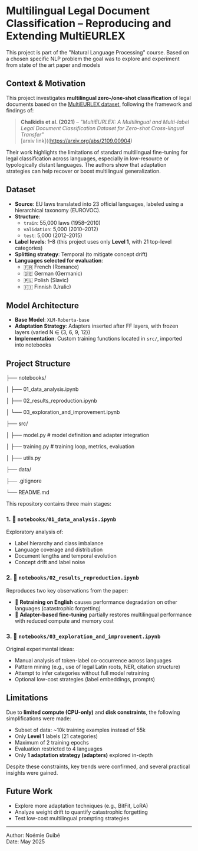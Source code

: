 # Multilingual Legal Document Classification – Reproducing and Extending MultiEURLEX

This project is part of the "Natural Language Processing" course. Based on a chosen specific NLP problem the goal was to explore and experiment from state of the art paper and models


## Context & Motivation

This project investigates **multilingual zero-/one-shot classification** of legal documents based on the [MultiEURLEX dataset](https://huggingface.co/datasets/multi_eurlex), following the framework and findings of:

> **Chalkidis et al. (2021)** – *"MultiEURLEX: A Multilingual and Multi-label Legal Document Classification Dataset for Zero-shot Cross-lingual Transfer"*  
> [arxiv link]((https://arxiv.org/abs/2109.00904)

Their work highlights the limitations of standard multilingual fine-tuning for legal classification across languages, especially in low-resource or typologically distant languages. The authors show that adaptation strategies can help recover or boost multilingual generalization.

## Dataset

- **Source**: EU laws translated into 23 official languages, labeled using a hierarchical taxonomy (EUROVOC).
- **Structure**:
  - `train`: 55,000 laws (1958–2010)
  - `validation`: 5,000 (2010–2012)
  - `test`: 5,000 (2012–2015)
- **Label levels**: 1–8 (this project uses only **Level 1**, with 21 top-level categories)
- **Splitting strategy**: Temporal (to mitigate concept drift)
- **Languages selected for evaluation**:  
  - 🇫🇷 French (Romance)  
  - 🇩🇪 German (Germanic)  
  - 🇵🇱 Polish (Slavic)  
  - 🇫🇮 Finnish (Uralic)  

## Model Architecture

- **Base Model**: `XLM-Roberta-base`  
- **Adaptation Strategy**: Adapters inserted after FF layers, with frozen layers (varied N ∈ {3, 6, 9, 12})
- **Implementation**: Custom training functions located in `src/`, imported into notebooks

## Project Structure

├── notebooks/

│ ├── 01_data_analysis.ipynb

│ ├── 02_results_reproduction.ipynb

│ └── 03_exploration_and_improvement.ipynb

├── src/

│ ├── model.py # model definition and adapter integration

│ ├── training.py # training loop, metrics, evaluation

│ ├── utils.py 

├── data/ 

├── .gitignore

└── README.md

This repository contains three main stages:

### 1. 📁 `notebooks/01_data_analysis.ipynb`
Exploratory analysis of:
- Label hierarchy and class imbalance  
- Language coverage and distribution  
- Document lengths and temporal evolution  
- Concept drift and label noise  

### 2. 📁 `notebooks/02_results_reproduction.ipynb`
Reproduces two key observations from the paper:
- 🔻 **Retraining on English** causes performance degradation on other languages (catastrophic forgetting)
- 🔼 **Adapter-based fine-tuning** partially restores multilingual performance with reduced compute and memory cost

### 3. 📁 `notebooks/03_exploration_and_improvement.ipynb`
Original experimental ideas:
- Manual analysis of token-label co-occurrence across languages  
- Pattern mining (e.g., use of legal Latin roots, NER, citation structure)  
- Attempt to infer categories without full model retraining  
- Optional low-cost strategies (label embeddings, prompts)

## Limitations

Due to **limited compute (CPU-only)** and **disk constraints**, the following simplifications were made:
- Subset of data: ~10k training examples instead of 55k
- Only **Level 1** labels (21 categories)
- Maximum of 2 training epochs
- Evaluation restricted to 4 languages
- Only **1 adaptation strategy (adapters)** explored in-depth

Despite these constraints, key trends were confirmed, and several practical insights were gained.

## Future Work

- Explore more adaptation techniques (e.g., BitFit, LoRA)
- Analyze weight drift to quantify catastrophic forgetting
- Test low-cost multilingual prompting strategies

---

Author: Noémie Guibé  
Date: May 2025  
